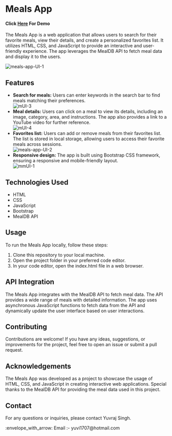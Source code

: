 # Meals App
<h4>Click <a href="https://yuvraj-08.github.io/meals-app/"> Here</a> For Demo</h4>

<p>The Meals App is a web application that allows users to search for their favorite meals, view their details, and create a personalized favorites list. It utilizes HTML, CSS, and JavaScript to provide an interactive and user-friendly experience. The app leverages the MealDB API to fetch meal data and display it to the users.</p>
<img src="https://i.ibb.co/59YGL3g/meals-app-UI-1.png" alt="meals-app-UI-1" border="0">

<h2>Features</h2>
<ul>
<li><b>Search for meals:</b> Users can enter keywords in the search bar to find meals matching their preferences.</li>
  <img src="https://i.ibb.co/FsJd8k5/mUI-3.png" alt="mUI-3" border="0">
<li><b>Meal details:</b> Users can click on a meal to view its details, including an image, category, area, and instructions. The app also provides a link to a YouTube video for further reference.</li>
  <img src="https://i.ibb.co/MnK4skq/mUI-4.png" alt="mUI-4" border="0">
<li><b>Favorites list:</b> Users can add or remove meals from their favorites list. The list is stored in local storage, allowing users to access their favorite meals across sessions.</li>
  <img src="https://i.ibb.co/BVSF76M/meals-app-UI-2.png" alt="meals-app-UI-2" border="0">
<li><b>Responsive design:</b> The app is built using Bootstrap CSS framework, ensuring a responsive and mobile-friendly layout.</li>
  <img src="https://i.ibb.co/h93T5D0/mmUI-1.png" alt="mmUI-1" border="0">
</ul>

<h2>Technologies Used</h2>
  <ul>
      <li>HTML</li>
      <li>CSS</li>
      <li>JavaScript</li>
      <li>Bootstrap</li>
      <li>MealDB API</li>
  </ul>

<h2>Usage</h2>
<p>To run the Meals App locally, follow these steps:</p>
<ol>
<li>Clone this repository to your local machine.</li>
 <li> Open the project folder in your preferred code editor.</li>
 <li> In your code editor, open the index.html file in a web browser.</li>
</ol>

<h2>API Integration</h2>
<p>The Meals App integrates with the MealDB API to fetch meal data. The API provides a wide range of meals with detailed information. The app uses asynchronous JavaScript functions to fetch data from the API and dynamically update the user interface based on user interactions.
</p>

<h2>Contributing</h2>
<p>Contributions are welcome! If you have any ideas, suggestions, or improvements for the project, feel free to open an issue or submit a pull request.
</p>

<h2>Acknowledgements</h2>
<p>The Meals App was developed as a project to showcase the usage of HTML, CSS, and JavaScript in creating interactive web applications.
Special thanks to the MealDB API for providing the meal data used in this project.
</p>

<h2>Contact</h2>
<p>For any questions or inquiries, please contact Yuvraj Singh.</p>
:envelope_with_arrow: Email :-  yuvi1707@hotmail.com
